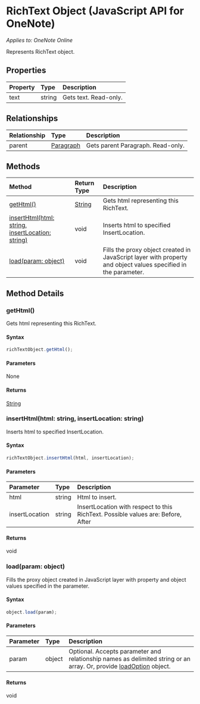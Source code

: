 # RichText Object (JavaScript API for OneNote)

_Applies to: OneNote Online_

Represents RichText object.

## Properties

| Property	   | Type	|Description
|:---------------|:--------|:----------|
|text|string|Gets text. Read-only.|



## Relationships
| Relationship | Type	|Description|
|:---------------|:--------|:----------|
|parent|[Paragraph](paragraph.md)|Gets parent Paragraph. Read-only.|

## Methods

| Method		   | Return Type	|Description|
|:---------------|:--------|:----------|
|[getHtml()](#gethtml)|[String](string.md)|Gets html representing this RichText.|
|[insertHtml(html: string, insertLocation: string)](#inserthtmlhtml-string-insertlocation-string)|void|Inserts html to specified InsertLocation.|
|[load(param: object)](#loadparam-object)|void|Fills the proxy object created in JavaScript layer with property and object values specified in the parameter.|

## Method Details


### getHtml()
Gets html representing this RichText.

#### Syntax
```js
richTextObject.getHtml();
```

#### Parameters
None

#### Returns
[String](string.md)

### insertHtml(html: string, insertLocation: string)
Inserts html to specified InsertLocation.

#### Syntax
```js
richTextObject.insertHtml(html, insertLocation);
```

#### Parameters
| Parameter	   | Type	|Description|
|:---------------|:--------|:----------|
|html|string|Html to insert.|
|insertLocation|string|InsertLocation with respect to this RichText.  Possible values are: Before, After|

#### Returns
void

### load(param: object)
Fills the proxy object created in JavaScript layer with property and object values specified in the parameter.

#### Syntax
```js
object.load(param);
```

#### Parameters
| Parameter	   | Type	|Description|
|:---------------|:--------|:----------|
|param|object|Optional. Accepts parameter and relationship names as delimited string or an array. Or, provide [loadOption](loadoption.md) object.|

#### Returns
void
